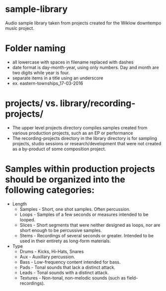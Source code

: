 # sample-library
Audio sample library taken from projects created for the Wiklow downtempo music project.

# Folder naming
- all lowercase with spaces in filename replaced with dashes
- date format is day-month-year, using only numbers. Day and month are two digits while year is four.
- separate items in a title using an underscore
- ex. eastern-townships_17-03-2016

# projects/ vs. library/recording-projects/
- The upper level projects directory compiles samples created from various production projects, such as an EP or performance
- The recording-projects directory in the library directory is for sampling projects, studio sessions or research/development that were not created as a by-product of some composition project.

# Samples within production projects should be organized into the following categories:
- Length
	- Samples	- Short, one shot samples. Often percussion.
	- Loops		- Samples of a few seconds or measures intended to be looped.
	- Slices	- Short segments that were neither designed as loops, nor are short enough to be percussive samples.
	- Stems		- Recordings of several seconds or greater. Intended to be used in their entirety as long-form materials.
- Type
	- Drums		- Kicks, Hi-Hats, Snares
	- Aux		- Auxillary percussion.
	- Bass		- Low-frequency content intended for bass.
	- Pads		- Tonal sounds that lack a distinct attack.
	- Leads		- Tonal sounds with a distinct attack.
	- Textures	- Non-tonal, non-melodic sounds (such as field-recordings).
